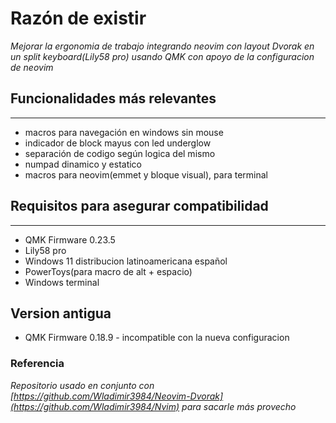 # Razón de existir
*Mejorar la ergonomia de trabajo integrando neovim con layout Dvorak en un split keyboard(Lily58 pro) usando QMK con apoyo de la configuracion de neovim*

## Funcionalidades más relevantes
---------------
* macros para navegación en windows sin mouse
* indicador de block mayus con led underglow
* separación de codigo según logica del mismo
* numpad dinamico y estatico
* macros para neovim(emmet y bloque visual), para terminal

## Requisitos para asegurar compatibilidad
---------------
* QMK Firmware 0.23.5
* Lily58 pro
* Windows 11 distribucion latinoamericana español
* PowerToys(para macro de alt + espacio)
* Windows terminal

## Version antigua
* QMK Firmware 0.18.9 - incompatible con la nueva configuracion

### Referencia
*Repositorio usado en conjunto con [https://github.com/Wladimir3984/Neovim-Dvorak](https://github.com/Wladimir3984/Nvim) para sacarle más provecho*
